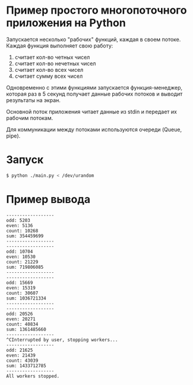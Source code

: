 # Пример простого многопоточного приложения на Python

Запускается несколько "рабочих" функций, каждая в своем потоке. 
Каждая функция выполняет свою работу:
1. считает кол-во четных чисел 
2. считает кол-во нечетных чисел 
3. считает кол-во всех чисел 
4. считает сумму всех чисел 

Одновременно с этими функциями запускается функция-менеджер, 
которая раз в 5 секунд получает данные рабочих потоков и выводит результаты на экран.


Основной поток приложения читает данные из stdin и передает их рабочим потокам.


Для коммуникации между потоками используются очереди (Queue, pipe).

# Запуск
```bash
$ python ./main.py < /dev/urandom
```

# Пример вывода
```
------------------
odd: 5203
even: 5136
count: 10268
sum: 354459699
------------------
------------------
odd: 10704
even: 10530
count: 21229
sum: 719806085
------------------
------------------
odd: 15669
even: 15319
count: 30607
sum: 1036721334
------------------
------------------
odd: 20526
even: 20271
count: 40834
sum: 1361485660
------------------
^CInterrupted by user, stopping workers...
------------------
odd: 21625
even: 21439
count: 43039
sum: 1433712785
------------------
All workers stopped.
```
